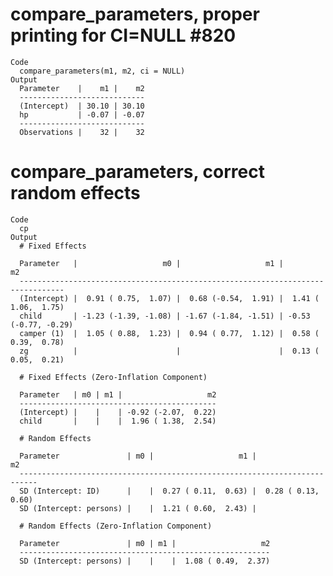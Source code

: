 # compare_parameters, proper printing for CI=NULL #820

    Code
      compare_parameters(m1, m2, ci = NULL)
    Output
      Parameter    |    m1 |    m2
      ----------------------------
      (Intercept)  | 30.10 | 30.10
      hp           | -0.07 | -0.07
      ----------------------------
      Observations |    32 |    32

# compare_parameters, correct random effects

    Code
      cp
    Output
      # Fixed Effects
      
      Parameter   |                   m0 |                   m1 |                   m2
      --------------------------------------------------------------------------------
      (Intercept) |  0.91 ( 0.75,  1.07) |  0.68 (-0.54,  1.91) |  1.41 ( 1.06,  1.75)
      child       | -1.23 (-1.39, -1.08) | -1.67 (-1.84, -1.51) | -0.53 (-0.77, -0.29)
      camper (1)  |  1.05 ( 0.88,  1.23) |  0.94 ( 0.77,  1.12) |  0.58 ( 0.39,  0.78)
      zg          |                      |                      |  0.13 ( 0.05,  0.21)
      
      # Fixed Effects (Zero-Inflation Component)
      
      Parameter   | m0 | m1 |                   m2
      --------------------------------------------
      (Intercept) |    |    | -0.92 (-2.07,  0.22)
      child       |    |    |  1.96 ( 1.38,  2.54)
      
      # Random Effects
      
      Parameter               | m0 |                   m1 |                   m2
      --------------------------------------------------------------------------
      SD (Intercept: ID)      |    |  0.27 ( 0.11,  0.63) |  0.28 ( 0.13,  0.60)
      SD (Intercept: persons) |    |  1.21 ( 0.60,  2.43) |                     
      
      # Random Effects (Zero-Inflation Component)
      
      Parameter               | m0 | m1 |                   m2
      --------------------------------------------------------
      SD (Intercept: persons) |    |    |  1.08 ( 0.49,  2.37)

